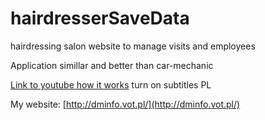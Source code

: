 # hairdresserSaveData
hairdressing salon website to manage visits and employees

Application simillar and better than car-mechanic

[Link to youtube how it works](https://www.youtube.com/watch?v=ifbzxDRLzcA) turn on subtitles PL

My website: [http://dminfo.vot.pl/](http://dminfo.vot.pl/)
